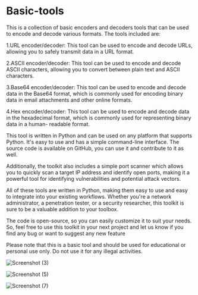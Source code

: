 # Basic-tools
This is a collection of basic encoders and decoders tools that can be used to encode and decode various formats. The tools included are:

1.URL encoder/decoder: This tool can be used to encode and decode URLs, allowing you to safely transmit data in a URL format.

2.ASCII encoder/decoder: This tool can be used to encode and decode ASCII characters, allowing you to convert between plain text and ASCII characters.

3.Base64 encoder/decoder: This tool can be used to encode and decode data in the Base64 format, which is commonly used for encoding binary data in email           attachments and other online formats.

4.Hex encoder/decoder: This tool can be used to encode and decode data in the hexadecimal format, which is commonly used for representing binary data in a human-   readable format.

This tool is written in Python and can be used on any platform that supports Python. It's easy to use and has a simple command-line interface. The source code is available on GitHub, you can use it and contribute to it as well.

Additionally, the toolkit also includes a simple port scanner which allows you to quickly scan a target IP address and identify open ports, making it a powerful tool for identifying vulnerabilities and potential attack vectors.

All of these tools are written in Python, making them easy to use and easy to integrate into your existing workflows. Whether you're a network administrator, a penetration tester, or a security researcher, this toolkit is sure to be a valuable addition to your toolbox.

The code is open-source, so you can easily customize it to suit your needs. So, feel free to use this toolkit in your next project and let us know if you find any bug or want to suggest any new feature

Please note that this is a basic tool and should be used for educational or personal use only. Do not use it for any illegal activities.

![Screenshot (3)](https://user-images.githubusercontent.com/56287701/213979286-9944390f-c5aa-4dee-a835-ce10a7aa0457.png)

![Screenshot (5)](https://user-images.githubusercontent.com/56287701/213979537-d7624d23-997b-4327-bf08-189f2c0718f2.png)

![Screenshot (7)](https://user-images.githubusercontent.com/56287701/213979830-f7ea0b43-cb88-467f-91f4-f7c11a5494ac.png)
